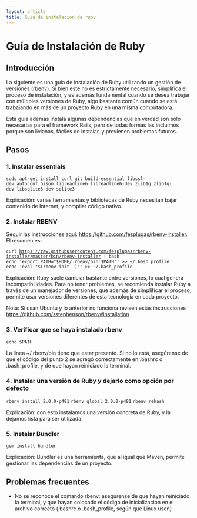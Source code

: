 ```yaml
---
layout: article
title: Guia de instalacion de ruby
---
```


Guía de Instalación de Ruby
===========================

Introducción
------------

La siguiente es una guía de instalación de Ruby utilizando un gestión de versiones (rbenv). Si bien este no es estrictamente necesario, simplifica el proceso de instalación, y es además fundamental cuando se desea trabajar con múltiples versiones de Ruby, algo bastante común cuando se está trabajando en más de un proyecto Ruby en una misma computadora.

Esta guía además instala algunas dependencias que en verdad son sólo necesarias para el framework Rails, pero de todas formas las incluimos porque son livianas, fáciles de instalar, y previenen problemas futuros.

Pasos
-----

### 1. Instalar essentials

`sudo apt-get install curl git build-essential libssl-dev autoconf bison libreadline6 libreadline6-dev zlib1g zlib1g-dev libsqlite3-dev sqlite3`

Explicación: varias herramientas y bibliotecas de Ruby necesitan bajar contenido de Internet, y compilar código nativo.

### 2. Instalar RBENV

Seguir las instrucciones aquí: <https://github.com/fesplugas/rbenv-installer>. El resumen es:

`curl `[`https://raw.githubusercontent.com/fesplugas/rbenv-installer/master/bin/rbenv-installer`](https://raw.githubusercontent.com/fesplugas/rbenv-installer/master/bin/rbenv-installer)` | bash`
`echo 'export PATH="$HOME/.rbenv/bin:$PATH"' >> ~/.bash_profile`
`echo 'eval "$(rbenv init -)"' >> ~/.bash_profile`

Explicación: Ruby suele cambiar bastante entre versiones, lo cual genera incompatibilidades. Para no tener problemas, se recomienda instalar Ruby a través de un manejador de versiones, que además de simplificar el proceso, permite usar versiones diferentes de esta tecnología en cada proyecto.

Nota: Si usan Ubuntu y lo anterior no funciona revisen estas instrucciones <https://github.com/sstephenson/rbenv#installation>

### 3. Verificar que se haya instalado rbenv

`echo $PATH `

La linea ~/.rbenv/bin tiene que estar presente. Si no lo está, asegúrense de que el código del punto 2 se agregó correctamente en .bashrc o .bash\_profile, y de que hayan reiniciado la terminal.

### 4. Instalar una versión de Ruby y dejarlo como opción por defecto

`rbenv install 2.0.0-p481`
`rbenv global 2.0.0-p481`
`rbenv rehash`

Explicación: con esto instalamos una versión concreta de Ruby, y la dejamos lista para ser utilizada.

### 5. Instalar Bundler

`gem install bundler`

Explicación: Bundler es una herramienta, que al igual que Maven, permite gestionar las dependencias de un proyecto.

Problemas frecuentes
--------------------

-   No se reconoce el comando rbenv: asegúrense de que hayan reiniciado la terminal, y que hayan colocado el código de inicialización en el archivo correcto (.bashrc o .bash\_profile, según qué Linux usen)


